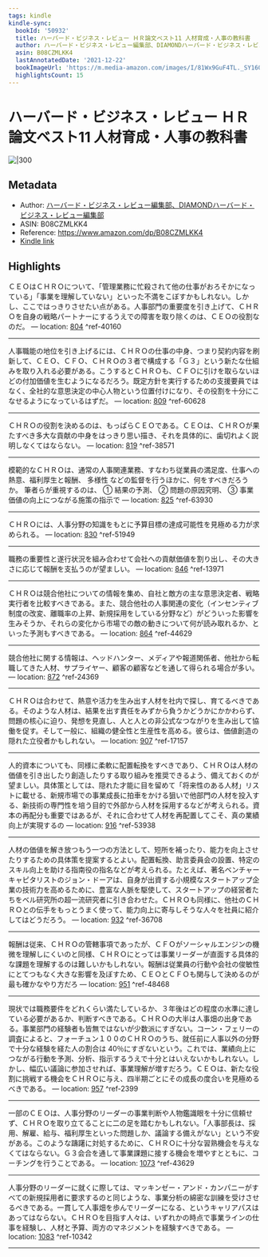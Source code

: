 ```yaml
---
tags: kindle
kindle-sync:
  bookId: '50932'
  title: ハーバード・ビジネス・レビュー ＨＲ論文ベスト11 人材育成・人事の教科書
  author: ハーバード・ビジネス・レビュー編集部、DIAMONDハーバード・ビジネス・レビュー編集部
  asin: B08CZMLKK4
  lastAnnotatedDate: '2021-12-22'
  bookImageUrl: 'https://m.media-amazon.com/images/I/81Wx9GuF4TL._SY160.jpg'
  highlightsCount: 15
---
```


# ハーバード・ビジネス・レビュー ＨＲ論文ベスト11 人材育成・人事の教科書
![|300](https://m.media-amazon.com/images/I/81Wx9GuF4TL.jpg)
## Metadata
* Author: [ハーバード・ビジネス・レビュー編集部、DIAMONDハーバード・ビジネス・レビュー編集部](https://www.amazon.comundefined)
* ASIN: B08CZMLKK4
* Reference: https://www.amazon.com/dp/B08CZMLKK4
* [Kindle link](kindle://book?action=open&asin=B08CZMLKK4)

## Highlights
ＣＥＯはＣＨＲＯについて、「管理業務に忙殺されて他の仕事がおろそかになっている」「事業を理解していない」といった不満をこぼすかもしれない。しかし、ここではっきりさせたい点がある。人事部門の重要度を引き上げて、ＣＨＲＯを自身の戦略パートナーにするうえでの障害を取り除くのは、ＣＥＯの役割なのだ。 — location: [804](kindle://book?action=open&asin=B08CZMLKK4&location=804) ^ref-40160

---
人事職能の地位を引き上げるには、ＣＨＲＯの仕事の中身、つまり契約内容を刷新して、ＣＥＯ、ＣＦＯ、ＣＨＲＯの３者で構成する「Ｇ３」という新たな仕組みを取り入れる必要がある。こうするとＣＨＲＯも、ＣＦＯに引けを取らないほどの付加価値を生むようになるだろう。既定方針を実行するための支援要員ではなく、全社的な意思決定の中心人物という位置付けになり、その役割を十分にこなせるようになっているはずだ。 — location: [809](kindle://book?action=open&asin=B08CZMLKK4&location=809) ^ref-60628

---
ＣＨＲＯの役割を決めるのは、もっぱらＣＥＯである。ＣＥＯは、ＣＨＲＯが果たすべき多大な貢献の中身をはっきり思い描き、それを具体的に、歯切れよく説明しなくてはならない。 — location: [819](kindle://book?action=open&asin=B08CZMLKK4&location=819) ^ref-38571

---
模範的なＣＨＲＯは、通常の人事関連業務、すなわち従業員の満足度、仕事への熱意、福利厚生と報酬、 多様性 などの監督を行うほかに、何をすべきだろうか。 筆者らが重視するのは、 ① 結果の予測、 ② 問題の原因究明、 ③ 事業価値の向上につながる施策の指示で — location: [825](kindle://book?action=open&asin=B08CZMLKK4&location=825) ^ref-63930

---
ＣＨＲＯには、人事分野の知識をもとに予算目標の達成可能性を見極める力が求められる。 — location: [830](kindle://book?action=open&asin=B08CZMLKK4&location=830) ^ref-51949

---
職務の重要性と遂行状況を組み合わせて会社への貢献価値を割り出し、その大きさに応じて報酬を支払うのが望ましい。 — location: [846](kindle://book?action=open&asin=B08CZMLKK4&location=846) ^ref-13971

---
ＣＨＲＯは競合他社についての情報を集め、自社と敵方の主な意思決定者、戦略実行者を比較すべきである。また、競合他社の人事関連の変化（インセンティブ制度の改変、離職率の上昇、新規採用をしている分野など）がどういった影響を生みそうか、それらの変化から市場での敵の動きについて何が読み取れるか、といった予測もすべきである。 — location: [864](kindle://book?action=open&asin=B08CZMLKK4&location=864) ^ref-44629

---
競合他社に関する情報は、ヘッドハンター、メディアや報道関係者、他社から転職してきた人材、サプライヤー、顧客の顧客などを通して得られる場合が多い。 — location: [872](kindle://book?action=open&asin=B08CZMLKK4&location=872) ^ref-24369

---
ＣＨＲＯは合わせて、熱意や活力を生み出す人材を社内で探し、育てるべきである。そのような人材は、結果を出す責任をみずから負うかどうかにかかわらず、問題の核心に迫り、発想を見直し、人と人との非公式なつながりを生み出して協働を促す。そして一般に、組織の健全性と生産性を高める。彼らは、価値創造の隠れた立役者かもしれない。 — location: [907](kindle://book?action=open&asin=B08CZMLKK4&location=907) ^ref-17157

---
人的資本についても、同様に柔軟に配置転換をすべきであり、ＣＨＲＯは人材の価値を引き出したり創造したりする取り組みを推奨できるよう、備えておくのが望ましい。具体策としては、隠れた才能に目を留めて「将来性のある人材」リストに載せる、新規市場での事業成長に拍車をかける狙いで他部門の人材を投入する、新技術の専門性を培う目的で外部から人材を採用するなどが考えられる。資本の再配分も重要ではあるが、それに合わせて人材を再配置してこそ、真の業績向上が実現するの — location: [916](kindle://book?action=open&asin=B08CZMLKK4&location=916) ^ref-53938

---
人材の価値を解き放つもう一つの方法として、短所を補ったり、能力を向上させたりするための具体策を提案するとよい。配置転換、助言委員会の設置、特定のスキル向上を助ける指南役の指名などが考えられる。たとえば、著名ベンチャーキャピタリストのジョン・ドーアは、自身が出資する小規模なスタートアップ企業の技術力を高めるために、豊富な人脈を駆使して、スタートアップの経営者たちをベル研究所の超一流研究者に引き合わせた。ＣＨＲＯも同様に、他社のＣＨＲＯとの伝手をもっとうまく使って、能力向上に寄与しそうな人々を社員に紹介してはどうだろう。 — location: [932](kindle://book?action=open&asin=B08CZMLKK4&location=932) ^ref-36708

---
報酬は従来、ＣＨＲＯの管轄事項であったが、ＣＦＯがソーシャルエンジンの機微を理解しにくいのと同様、ＣＨＲＯにとっては事業リーダーが直面する具体的な課題を理解するのは難しいかもしれない。報酬は従業員の行動や会社の俊敏性にとてつもなく大きな影響を及ぼすため、ＣＥＯとＣＦＯも関与して決めるのが最も確かなやり方だろ — location: [951](kindle://book?action=open&asin=B08CZMLKK4&location=951) ^ref-48468

---
現状では職務要件をどれくらい満たしているか、３年後はどの程度の水準に達している必要があるか、判断すべきである。ＣＨＲＯの大半は人事畑の出身である。事業部門の経験者も皆無ではないが少数派にすぎない。コーン・フェリーの調査によると、フォーチュン１００のＣＨＲＯのうち、就任前に人事以外の分野で十分な経験を経た人の割合は 40％にすぎないという。これでは、業績向上につながる行動を予測、分析、指示するうえで十分とはいえないかもしれない。しかし、幅広い議論に参加させれば、事業理解が増すだろう。ＣＥＯは、新たな役割に挑戦する機会をＣＨＲＯに与え、四半期ごとにその成長の度合いを見極めるべきである。 — location: [957](kindle://book?action=open&asin=B08CZMLKK4&location=957) ^ref-2399

---
一部のＣＥＯは、人事分野のリーダーの事業判断や人物鑑識眼を十分に信頼せず、ＣＨＲＯを取り立てることに二の足を踏むかもしれない。「人事部長は、採用、解雇、給与、福利厚生といった問題しか、議論する備えがない」という不安がある。このような躊躇に対処するために、ＣＨＲＯに十分な習熟機会を与えなくてはならない。Ｇ３会合を通して事業課題に接する機会を増やすとともに、コーチングを行うことである。 — location: [1073](kindle://book?action=open&asin=B08CZMLKK4&location=1073) ^ref-43629

---
人事分野のリーダーに就くに際しては、マッキンゼー・アンド・カンパニーがすべての新規採用者に要求するのと同じような、事業分析の綿密な訓練を受けさせるべきである。一貫して人事畑を歩んでリーダーになる、というキャリアパスはあってはならない。ＣＨＲＯを目指す人々は、いずれかの時点で事業ラインの仕事を経験し、人材と予算、両方のマネジメントを経験すべきである。 — location: [1083](kindle://book?action=open&asin=B08CZMLKK4&location=1083) ^ref-10342

---
